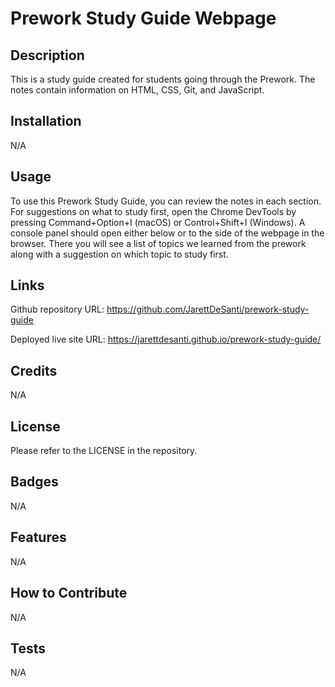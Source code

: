 # Prework Study Guide Webpage

## Description

This is a study guide created for students going through the Prework. The notes contain information on HTML, CSS, Git, and JavaScript.

## Installation

N/A

## Usage

To use this Prework Study Guide, you can review the notes in each section. For suggestions on what to study first, open the Chrome DevTools by pressing Command+Option+I (macOS) or Control+Shift+I (Windows). A console panel should open either below or to the side of the webpage in the browser. There you will see a list of topics we learned from the prework along with a suggestion on which topic to study first.

## Links

Github repository URL:   https://github.com/JarettDeSanti/prework-study-guide 

Deployed live site URL:  https://jarettdesanti.github.io/prework-study-guide/

## Credits

N/A

## License

Please refer to the LICENSE in the repository.

## Badges
N/A

## Features
N/A

## How to Contribute
N/A

## Tests
N/A
